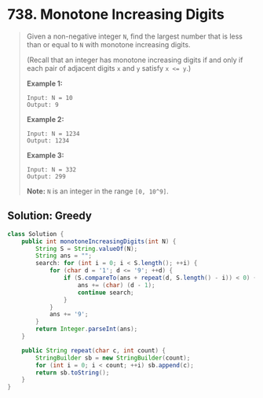 # 738. Monotone Increasing Digits

> Given a non-negative integer `N`, find the largest number that is less than or equal to `N` with monotone increasing digits.
>
> \(Recall that an integer has monotone increasing digits if and only if each pair of adjacent digits `x` and `y` satisfy `x <= y`.\)
>
> **Example 1:**  
>
>
> ```text
> Input: N = 10
> Output: 9
> ```
>
> **Example 2:**  
>
>
> ```text
> Input: N = 1234
> Output: 1234
> ```
>
> **Example 3:**  
>
>
> ```text
> Input: N = 332
> Output: 299
> ```
>
> **Note:** `N` is an integer in the range `[0, 10^9]`.

## Solution: Greedy

```java
class Solution {
    public int monotoneIncreasingDigits(int N) {
        String S = String.valueOf(N);
        String ans = "";
        search: for (int i = 0; i < S.length(); ++i) {
            for (char d = '1'; d <= '9'; ++d) {
                if (S.compareTo(ans + repeat(d, S.length() - i)) < 0) {
                    ans += (char) (d - 1);
                    continue search;
                }
            }
            ans += '9';
        }
        return Integer.parseInt(ans);
    }

    public String repeat(char c, int count) {
        StringBuilder sb = new StringBuilder(count);
        for (int i = 0; i < count; ++i) sb.append(c);
        return sb.toString();
    }
}
```

